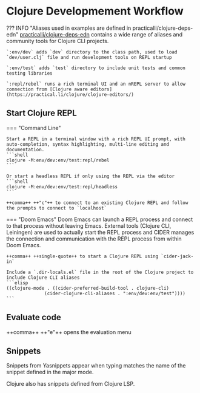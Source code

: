# Clojure Developmement Workflow

??? INFO "Aliases used in examples are defined in practicalli/clojure-deps-edn"
    [practicalli/clojure-deps-edn](https://github.com/practicalli/clojure-deps-edn) contains a wide range of aliases and community tools for Clojure CLI projects.

    `:env/dev` adds `dev` directory to the class path, used to load `dev/user.clj` file and run development tools on REPL startup

    `:env/test` adds `test` directory to include unit tests and common testing libraries

    `:repl/rebel` runs a rich terminal UI and an nREPL server to allow connection from [Clojure aware editors](https://practical.li/clojure/clojure-editors/)


## Start Clojure REPL

=== "Command Line"

    Start a REPL in a terminal window with a rich REPL UI prompt, with auto-completion, syntax highlighting, multi-line editing and documentation.
    ```shell
    clojure -M:env/dev:env/test:repl/rebel
    ```

    Or start a headless REPL if only using the REPL via the editor
    ```shell
    clojure -M:env/dev:env/test:repl/headless
    ```

    ++comma++ ++"c"++ to connect to an existing Clojure REPL and follow the prompts to connect to `localhost`


=== "Doom Emacs"
    Doom Emacs can launch a REPL process and connect to that process without leaving Emacs. External tools (Clojure CLI, Leiningen) are used to actually start the REPL process and CIDER manages the connection and communication with the REPL process from within Doom Emacs.

    ++comma++ ++single-quote++ to start a Clojure REPL using `cider-jack-in`

    Include a `.dir-locals.el` file in the root of the Clojure project to include Clojure CLI aliases
    ```elisp
    ((clojure-mode . ((cider-preferred-build-tool . clojure-cli)
                  (cider-clojure-cli-aliases . ":env/dev:env/test"))))
    ```


## Evaluate code

++comma++ ++"e"++ opens the evaluation menu


## Snippets

Snippets from Yasnippets appear when typing matches the name of the snippet defined in the major mode.

Clojure also has snippets defined from Clojure LSP.

